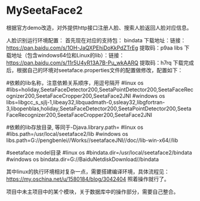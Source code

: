# MySeetaFace2
根据官方demo改造，对外提供http接口注册人脸、搜索人脸返回人脸对应信息。

人脸识别运行环境配置：
首先现在对应的支持包：
bindata 下载地址：链接：https://pan.baidu.com/s/1OH-JaQXPEhiDoKkPdZTrEg  提取码：p9aa 
libs 下载地址（包含windows64位和Linux的lib）：链接：https://pan.baidu.com/s/11r5U4yR13A7B-Pu_wkAARQ 提取码：h7rq 
下载完成后，根据自己的环境对seetaface.properties文件的配置做修改，配置如下：

#依赖的lib名称，注意依赖关系顺序，用逗号隔开
#linux os
#libs=holiday,SeetaFaceDetector200,SeetaPointDetector200,SeetaFaceRecognizer200,SeetaFaceCropper200,SeetaFace2JNI
#windows os
libs=libgcc_s_sjlj-1,libeay32,libquadmath-0,ssleay32,libgfortran-3,libopenblas,holiday,SeetaFaceDetector200,SeetaPointDetector200,SeetaFaceRecognizer200,SeetaFaceCropper200,SeetaFace2JNI

#依赖的lib存放目录, 等同于-Djava.library.path=
#linux os
#libs.path=/usr/local/seetaface2/lib
#windows os
libs.path=G://pengbenlei//Works//seetafaceJNI//doc//lib-win-x64//lib

#seetaface model目录
#linux os
#bindata.dir=/usr/local/seetaface2/bindata
#windows os
bindata.dir=G://BaiduNetdiskDownload//bindata

其中linux的执行环境相对复杂一点，需要搭建编译环境，具体流程见：https://my.oschina.net/u/1580184/blog/3042404 照着操作就行了。

项目中未主项目中的某个模块，关于数据库中的操作部分，需要自己整合。


